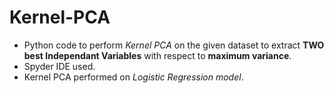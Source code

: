 # Kernel-PCA
- Python code to perform *Kernel PCA* on the given dataset to extract **TWO best Independant Variables** with respect to **maximum variance**.
- Spyder IDE used.
- Kernel PCA performed on *Logistic Regression model*.
